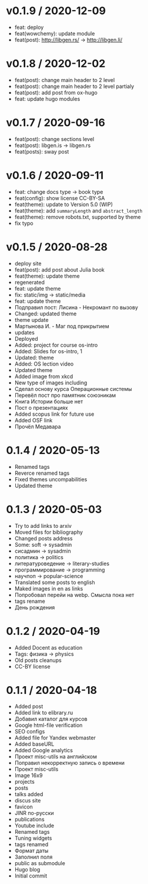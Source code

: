 
v0.1.9 / 2020-12-09
==================

  * feat: deploy
  * feat(wowchemy): update module
  * feat(post): http://libgen.rs/ -> http://libgen.li/

v0.1.8 / 2020-12-02
==================

  * feat(post): change main header to 2 level
  * feat(post): change main header to 2 level partialy
  * feat(post): add post from ox-hugo
  * feat: update hugo modules

v0.1.7 / 2020-09-16
==================

  * feat(post): change sections level
  * feat(post): libgen.is -> libgen.rs
  * feat(posts): sway post

v0.1.6 / 2020-09-11
==================

  * feat: change docs type -> book type
  * feat(config): show license CC-BY-SA
  * feat(theme): update to Version 5.0 (WIP)
  * feat(theme): add `summaryLength` and `abstract_length`
  * feat(theme): remove robots.txt, supported by theme
  * fix typo

v0.1.5 / 2020-08-28
==================

  * deploy site
  * feat(post): add post about Julia book
  * feat(theme): update theme
  * regenerated
  * feat: update theme
  * fix: static/img -> static/media
  * feat: update theme
  * Подправил пост: Лисина - Некромант по вызову
  * Changed: updated theme
  * theme update
  * Мартынова И. - Маг под прикрытием
  * updates
  * Deployed
  * Added: project for course os-intro
  * Added: Slides for os-intro, 1
  * Updated: theme
  * Added: OS lection video
  * Updated theme
  * Added image from xkcd
  * New type of images including
  * Сделал основу курса Операционные системы
  * Перевёл пост про памятник союзникам
  * Книга Истории больше нет
  * Пост о презентациях
  * Added scopus link for future use
  * Added OSF link
  * Прочёл Медавара

0.1.4 / 2020-05-13
==================

  * Renamed tags
  * Reverce renamed tags
  * Fixed themes uncompabilities
  * Updated theme

0.1.3 / 2020-05-03
==================

  * Try to add links to arxiv
  * Moved files for bibliography
  * Changed posts address
  * Some: soft -> sysadmin
  * сисадмин -> sysadmin
  * политика -> politics
  * литературоведение -> literary-studies
  * программирование -> programming
  * научпоп -> popular-science
  * Translated some posts to english
  * Maked images in en as links
  * Попробовал перейи на webp. Смысла пока нет
  * tags rename
  * День рождения

0.1.2 / 2020-04-19
=============

  * Added Docent as education
  * Tags: физика -> physics
  * Old posts cleanups
  * CC-BY license

0.1.1 / 2020-04-18
==================

  * Added post
  * Added link to elibrary.ru
  * Добавил каталог для курсов
  * Google html-file verification
  * SEO configs
  * Added file for Yandex webmaster
  * Added baseURL
  * Added Google analytics
  * Проект misc-utils на английском
  * Поправил некорректную запись о времени
  * Проект misc-utils
  * Image 16x9
  * projects
  * posts
  * talks added
  * discus site
  * favicon
  * JINR по-русски
  * publications
  * Youtube include
  * Renamed tags
  * Tuning widgets
  * tags renamed
  * Формат даты
  * Заполнил поля
  * public as submodule
  * Hugo blog
  * Initial commit
